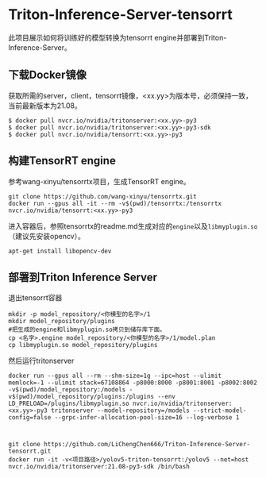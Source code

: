 # Triton-Inference-Server-tensorrt
此项目展示如何将训练好的模型转换为tensorrt engine并部署到Triton-Inference-Server。

## 下载Docker镜像
获取所需的server，client，tensorrt镜像，<xx.yy>为版本号，必须保持一致，当前最新版本为21.08。
```
$ docker pull nvcr.io/nvidia/tritonserver:<xx.yy>-py3
$ docker pull nvcr.io/nvidia/tritonserver:<xx.yy>-py3-sdk
$ docker pull nvcr.io/nvidia/tensorrt:<xx.yy>-py3
```
## 构建TensorRT engine
参考wang-xinyu/tensorrtx项目，生成TensorRT engine。
```
git clone https://github.com/wang-xinyu/tensorrtx.git
docker run --gpus all -it --rm -v$(pwd)/tensorrtx:/tensorrtx nvcr.io/nvidia/tensorrt:<xx.yy>-py3
```
进入容器后，参照tensorrtx的readme.md生成对应的`engine`以及`libmyplugin.so`（建议先安装opencv）。
```
apt-get install libopencv-dev
```
## 部署到Triton Inference Server
退出tensorrt容器
```
mkdir -p model_repository/<你模型的名字>/1
mkdir model_repository/plugins
#把生成的engine和libmyplugin.so拷贝到储存库下面。
cp <名字>.engine model_repository/<你模型的名字>/1/model.plan
cp libmyplugin.so model_repository/plugins
```
然后运行tritonserver
```
docker run --gpus all --rm --shm-size=1g --ipc=host --ulimit memlock=-1 --ulimit stack=67108864 -p8000:8000 -p8001:8001 -p8002:8002 -v$(pwd)/model_repository:/models -v$(pwd)/model_repository/plugins:/plugins --env LD_PRELOAD=/plugins/libmyplugin.so nvcr.io/nvidia/tritonserver:<xx.yy>-py3 tritonserver --model-repository=/models --strict-model-config=false --grpc-infer-allocation-pool-size=16 --log-verbose 1
```
#
```
git clone https://github.com/LiChengChen666/Triton-Inference-Server-tensorrt.git
docker run -it -v<项目路径>/yolov5-triton-tensorrt:/yolov5 --net=host nvcr.io/nvidia/tritonserver:21.08-py3-sdk /bin/bash
```
